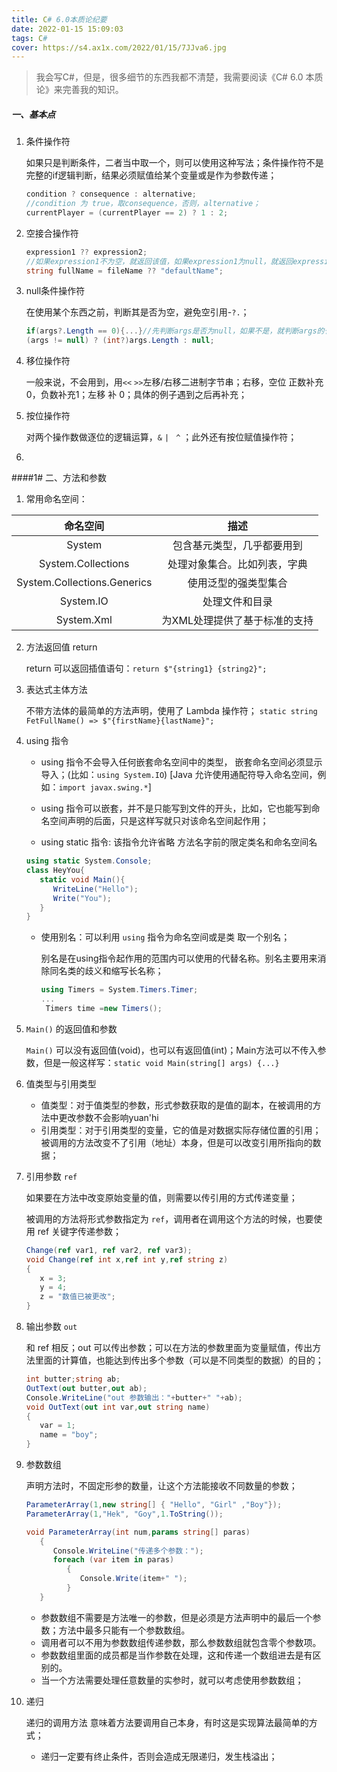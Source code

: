 ```yaml
---
title: C# 6.0本质论纪要
date: 2022-01-15 15:09:03
tags: C#
cover: https://s4.ax1x.com/2022/01/15/7JJva6.jpg
---
```


> 我会写C#，但是，很多细节的东西我都不清楚，我需要阅读《C# 6.0 本质论》来完善我的知识。

##### 一、基本点

1. 条件操作符

   如果只是判断条件，二者当中取一个，则可以使用这种写法；条件操作符不是完整的if逻辑判断，结果必须赋值给某个变量或是作为参数传递；

   ```c#
   condition ? consequence : alternative; 
   //condition 为 true，取consequence，否则，alternative；
   currentPlayer = (currentPlayer == 2) ? 1 : 2;
   ```

2. 空接合操作符

   ```c#
   expression1 ?? expression2;
   //如果expression1不为空，就返回该值，如果expression1为null，就返回expression2的值；
   string fullName = fileName ?? "defaultName";
   ```

3. null条件操作符

   在使用某个东西之前，判断其是否为空，避免空引用-`?.`；

   ```c#
   if(args?.Length == 0){...}//先判断args是否为null，如果不是，就判断args的长度是否为 0；等价于：
   (args != null) ? (int?)args.Length : null;
   ```

   

4. 移位操作符

   一般来说，不会用到，用`<<` `>>`左移/右移二进制字节串；右移，空位 正数补充0，负数补充1；左移 补 0；具体的例子遇到之后再补充；

5. 按位操作符

   对两个操作数做逐位的逻辑运算，`&`  `|` ` ^`  ；此外还有按位赋值操作符；

6. 

####1# 二、方法和参数

1. 常用命名空间：

|          命名空间           |             描述             |
| :-------------------------: | :--------------------------: |
|           System            |  包含基元类型，几乎都要用到  |
|     System.Collections      | 处理对象集合。比如列表，字典 |
| System.Collections.Generics |     使用泛型的强类型集合     |
|    System.IO                    |          处理文件和目录                    |
|System.Xml|为XML处理提供了基于标准的支持|

2. 方法返回值 return

   return 可以返回插值语句：`return $"{string1} {string2}";`

3. 表达式主体方法

   不带方法体的最简单的方法声明，使用了 Lambda 操作符；
   `static string FetFullName() => $"{firstName}{lastName}";`

4. using 指令

   - using 指令不会导入任何嵌套命名空间中的类型， 嵌套命名空间必须显示导入；(比如：`using System.IO`)
    [Java 允许使用通配符导入命名空间，例如：`import javax.swing.*`]

   - using 指令可以嵌套，并不是只能写到文件的开头，比如，它也能写到命名空间声明的后面，只是这样写就只对该命名空间起作用；
   - using static 指令:
     该指令允许省略 方法名字前的限定类名和命名空间名
   ```C#
   using static System.Console;
   class HeyYou{
      static void Main(){
         WriteLine("Hello");
         Write("You");
      }
   }
   ```
   - 使用别名：可以利用 `using` 指令为命名空间或是类 取一个别名；

      别名是在using指令起作用的范围内可以使用的代替名称。别名主要用来消除同名类的歧义和缩写长名称；
      ```c#
      using Timers = System.Timers.Timer;
      ...
       Timers time =new Timers();
      ```
5. `Main()` 的返回值和参数

   `Main()` 可以没有返回值(void)，也可以有返回值(int)；Main方法可以不传入参数，但是一般这样写：`static void Main(string[] args) {...}`
   
6. 值类型与引用类型
   - 值类型：对于值类型的参数，形式参数获取的是值的副本，在被调用的方法中更改参数不会影响yuan'hi
   - 引用类型：对于引用类型的变量，它的值是对数据实际存储位置的引用；被调用的方法改变不了引用（地址）本身，但是可以改变引用所指向的数据；

7. 引用参数 `ref` 

   如果要在方法中改变原始变量的值，则需要以传引用的方式传递变量；

   被调用的方法将形式参数指定为 `ref`，调用者在调用这个方法的时候，也要使用 ref 关键字传递参数；
   ``` c#
   Change(ref var1, ref var2, ref var3);
   void Change(ref int x,ref int y,ref string z)
   {
      x = 3;
      y = 4;
      z = "数值已被更改";
   }
   ```

8. 输出参数 `out`
   
   和 ref 相反；out 可以传出参数；可以在方法的参数里面为变量赋值，传出方法里面的计算值，也能达到传出多个参数（可以是不同类型的数据）的目的；
   ```c#
   int butter;string ab;
   OutText(out butter,out ab);
   Console.WriteLine("out 参数输出："+butter+" "+ab);
   void OutText(out int var,out string name)
   {
      var = 1;
      name = "boy";
   }
   ```
9. 参数数组

   声明方法时，不固定形参的数量，让这个方法能接收不同数量的参数；
   ```c#
   ParameterArray(1,new string[] { "Hello", "Girl" ,"Boy"});
   ParameterArray(1,"Hek", "Goy",1.ToString());
   
   void ParameterArray(int num,params string[] paras)
      {
         Console.WriteLine("传递多个参数：");
         foreach (var item in paras)
            {        
               Console.Write(item+" ");
            }
      }
   ```
   - 参数数组不需要是方法唯一的参数，但是必须是方法声明中的最后一个参数；方法中最多只能有一个参数数组。
   - 调用者可以不用为参数数组传递参数，那么参数数组就包含零个参数项。
   - 参数数组里面的成员都是当作参数在处理，这和传递一个数组进去是有区别的。
   - 当一个方法需要处理任意数量的实参时，就可以考虑使用参数数组；

10. 递归

    递归的调用方法 意味着方法要调用自己本身，有时这是实现算法最简单的方式；
    - 递归一定要有终止条件，否则会造成无限递归，发生栈溢出；   

